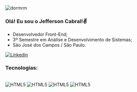 ##
![dormrm](https://user-images.githubusercontent.com/82785756/151638208-5f253540-ba83-43cf-ae94-dde60b643891.gif)

### Olá! Eu sou o Jefferson Cabral!✌️

- Desenvolvedor Front-End;
- 3º Semestre em Análise e Desenvolvimento de Sistemas;
- São José dos Campos / São Paulo.
 
[![Linkedin](https://img.shields.io/badge/LinkedIn-0077B5?style=for-the-badge&logo=linkedin&logoColor=white)](https://www.linkedin.com/in/jeffersoncabralsilva/)


### Tecnologias:

<div style="display: inline_block"><br>
  <img   align="center" alt="HTML5" src="https://img.shields.io/badge/HTML5-E34F26?style=for-the-badge&logo=html5&logoColor=white"/>
  <img   align="center" alt="HTML5" src=https://img.shields.io/badge/CSS-239120?&style=for-the-badge&logo=css3&logoColor=white"/>
  <img   align="center" alt="HTML5" src=https://img.shields.io/badge/JavaScript-F7DF1E?style=for-the-badge&logo=javascript&logoColor=black/>
  <img   align="center" alt="HTML5" src=https://img.shields.io/badge/Bootstrap-563D7C?style=for-the-badge&logo=bootstrap&logoColor=white/>
</div>
                                   
